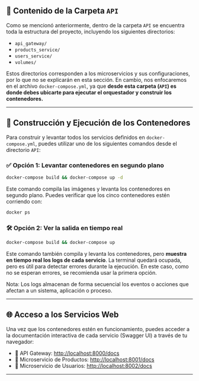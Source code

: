 ## 📂 Contenido de la Carpeta `API`

Como se mencionó anteriormente, dentro de la carpeta `API` se encuentra toda la estructura del proyecto, incluyendo los siguientes directorios:

* `api_gateway/`
* `products_service/`
* `users_service/`
* `volumes/`

Estos directorios corresponden a los microservicios y sus configuraciones, por lo que no se explicarán en esta sección. En cambio, nos enfocaremos en el archivo `docker-compose.yml`, ya que **desde esta carpeta (`API`) es donde debes ubicarte para ejecutar el orquestador y construir los contenedores.**

---

## 🚀 Construcción y Ejecución de los Contenedores

Para construir y levantar todos los servicios definidos en `docker-compose.yml`, puedes utilizar uno de los siguientes comandos desde el directorio `API`:

### ✅ Opción 1: Levantar contenedores en segundo plano

```bash
docker-compose build && docker-compose up -d
```

Este comando compila las imágenes y levanta los contenedores en segundo plano.
Puedes verificar que los cinco contenedores estén corriendo con:

```bash
docker ps
```

### 🛠️ Opción 2: Ver la salida en tiempo real

```bash
docker-compose build && docker-compose up
```

Este comando también compila y levanta los contenedores, pero **muestra en tiempo real los logs de cada servicio**. La terminal quedará ocupada, pero es útil para detectar errores durante la ejecución.
En este caso, como no se esperan errores, se recomienda usar la primera opción.

Nota: Los logs almacenan de forma secuencial los eventos o acciones que afectan a un sistema, aplicación o proceso.

---

## 🌐 Acceso a los Servicios Web

Una vez que los contenedores estén en funcionamiento, puedes acceder a la documentación interactiva de cada servicio (Swagger UI) a través de tu navegador:

* 🔹 API Gateway: [http://localhost:8000/docs](http://localhost:8000/docs)
* 🔹 Microservicio de Productos: [http://localhost:8001/docs](http://localhost:8001/docs)
* 🔹 Microservicio de Usuarios: [http://localhost:8002/docs](http://localhost:8002/docs)

---
